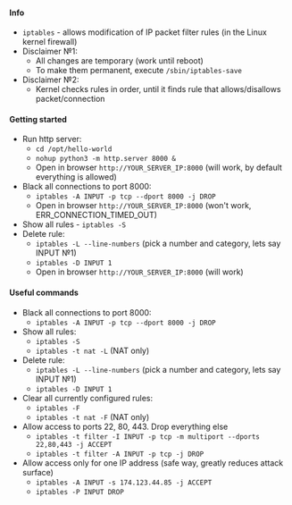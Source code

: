 #### Info
* `iptables` - allows modification of IP packet filter rules (in the Linux kernel firewall)
* Disclaimer №1: 
    * All changes are temporary (work until reboot)
    * To make them permanent, execute `/sbin/iptables-save`
* Disclaimer №2:
    * Kernel checks rules in order, until it finds rule that allows/disallows packet/connection

#### Getting started
* Run http server:
    * `cd /opt/hello-world`
    * `nohup python3 -m http.server 8000 &`
    * Open in browser `http://YOUR_SERVER_IP:8000` (will work, by default everything is allowed)
* Black all connections to port 8000:
    * `iptables -A INPUT -p tcp --dport 8000 -j DROP`
    * Open in browser `http://YOUR_SERVER_IP:8000` (won't work, ERR_CONNECTION_TIMED_OUT)
* Show all rules - `iptables -S`
* Delete rule:
    * `iptables -L --line-numbers` (pick a number and category, lets say INPUT №1)
    * `iptables -D INPUT 1`
    * Open in browser `http://YOUR_SERVER_IP:8000` (will work)
    
#### Useful commands
* Black all connections to port 8000:
    * `iptables -A INPUT -p tcp --dport 8000 -j DROP`
* Show all rules:
    * `iptables -S`
    * `iptables -t nat -L` (NAT only)
* Delete rule:
    * `iptables -L --line-numbers` (pick a number and category, lets say INPUT №1)
    * `iptables -D INPUT 1`
* Clear all currently configured rules:
    * `iptables -F`
    * `iptables -t nat -F` (NAT only)
* Allow access to ports 22, 80, 443. Drop everything else
    * `iptables -t filter -I INPUT -p tcp -m multiport --dports 22,80,443 -j ACCEPT`
    * `iptables -t filter -A INPUT -p tcp -j DROP`
* Allow access only for one IP address (safe way, greatly reduces attack surface)
    * `iptables -A INPUT -s 174.123.44.85 -j ACCEPT`
    * `iptables -P INPUT DROP`
